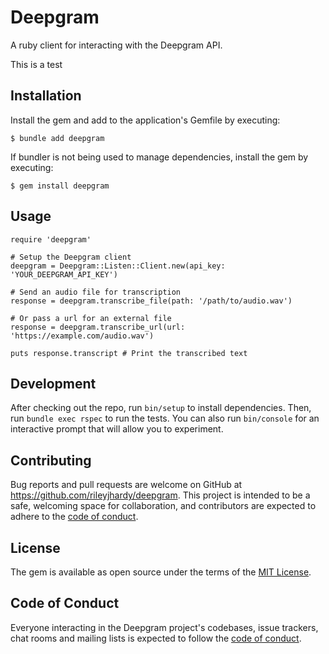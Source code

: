 # Deepgram

A ruby client for interacting with the Deepgram API.

This is a test

## Installation

Install the gem and add to the application's Gemfile by executing:

    $ bundle add deepgram

If bundler is not being used to manage dependencies, install the gem by executing:

    $ gem install deepgram

## Usage

```
require 'deepgram'

# Setup the Deepgram client
deepgram = Deepgram::Listen::Client.new(api_key: 'YOUR_DEEPGRAM_API_KEY')

# Send an audio file for transcription
response = deepgram.transcribe_file(path: '/path/to/audio.wav')

# Or pass a url for an external file
response = deepgram.transcribe_url(url: 'https://example.com/audio.wav')

puts response.transcript # Print the transcribed text

```

## Development

After checking out the repo, run `bin/setup` to install dependencies. Then, run `bundle exec rspec` to run the tests. You can also run `bin/console` for an interactive prompt that will allow you to experiment.

## Contributing

Bug reports and pull requests are welcome on GitHub at https://github.com/rileyjhardy/deepgram. This project is intended to be a safe, welcoming space for collaboration, and contributors are expected to adhere to the [code of conduct](https://github.com/rileyjhardy/deepgram/blob/main/CODE_OF_CONDUCT.md).

## License

The gem is available as open source under the terms of the [MIT License](https://opensource.org/licenses/MIT).

## Code of Conduct

Everyone interacting in the Deepgram project's codebases, issue trackers, chat rooms and mailing lists is expected to follow the [code of conduct](https://github.com/rileyjhardy/deepgram/blob/main/CODE_OF_CONDUCT.md).
